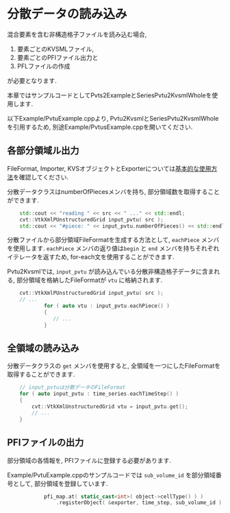 # 分散データの読み込み

混合要素を含む非構造格子ファイルを読み込む場合,

1.  要素ごとのKVSMLファイル,
2.  要素ごとのPFIファイル出力と
3.  PFLファイルの作成

が必要となります.

本章ではサンプルコードとしてPvts2ExampleとSeriesPvtu2KvsmlWholeを使用します.

以下Example/PvtuExample.cppより, Pvtu2KvsmlとSeriesPvtu2KvsmlWholeを引用するため, 別途Example/PvtusExample.cppを開いてください.

## 各部分領域ル出力

FileFormat, Importer, KVSオブジェクトとExporterについては[基本的な使用方法](basics.md)を確認してください.

分散データクラスはnumberOfPiecesメンバを持ち, 部分領域数を取得することができます.

```c++
    std::cout << "reading " << src << " ..." << std::endl;
    cvt::VtkXmlPUnstructuredGrid input_pvtu( src );
    std::cout << "#piece: " << input_pvtu.numberOfPieces() << std::endl;
```

分散ファイルから部分領域FileFormatを生成する方法として, `eachPiece` メンバを使用します.
`eachPiece` メンバの返り値は`begin` と `end` メンバを持ちそれぞれイテレータを返すため, for-each文を使用することができます.

Pvtu2Kvsmlでは, `input_pvtu` が読み込んでいる分散非構造格子データに含まれる, 部分領域を格納したFileFormatが `vtu` に格納されます.

```c++
    cvt::VtkXmlPUnstructuredGrid input_pvtu( src );
    // ...
            for ( auto vtu : input_pvtu.eachPiece() )
            {
               // ...
            }
```

## 全領域の読み込み

分散データクラスの `get` メンバを使用すると, 全領域を一つにしたFileFormatを取得することができます.

```c++
    // input_pvtuは分散データのFileFormat
    for ( auto input_pvtu : time_series.eachTimeStep() )
    {
        cvt::VtkXmlUnstructuredGrid vtu = input_pvtu.get();
        // ...
    }
```

## PFIファイルの出力

部分領域の各情報を, PFIファイルに登録する必要があります.

Example/PvtuExample.cppのサンプルコードでは `sub_volume_id` を部分領域番号として, 部分領域を登録しています.

```c++
            pfi_map.at( static_cast<int>( object->cellType() ) )
                .registerObject( &exporter, time_step, sub_volume_id );
```
